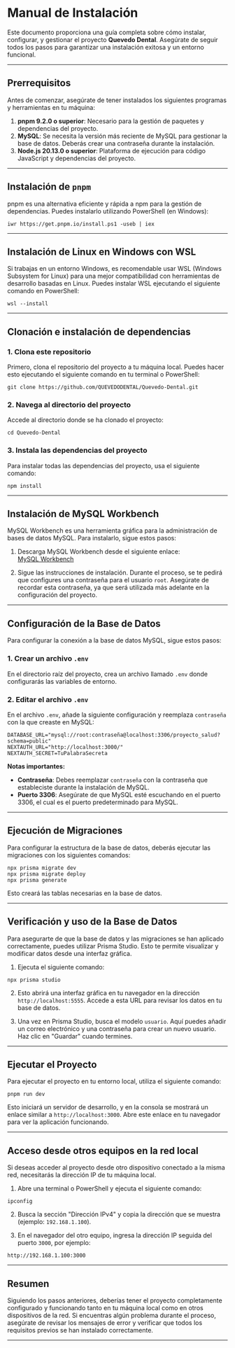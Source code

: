 # Manual de Instalación

Este documento proporciona una guía completa sobre cómo instalar, configurar, y gestionar el proyecto **Quevedo Dental**. Asegúrate de seguir todos los pasos para garantizar una instalación exitosa y un entorno funcional.

---

## Prerrequisitos

Antes de comenzar, asegúrate de tener instalados los siguientes programas y herramientas en tu máquina:

1. **pnpm 9.2.0 o superior**: Necesario para la gestión de paquetes y dependencias del proyecto.
2. **MySQL**: Se necesita la versión más reciente de MySQL para gestionar la base de datos. Deberás crear una contraseña durante la instalación.
3. **Node.js 20.13.0 o superior**: Plataforma de ejecución para código JavaScript y dependencias del proyecto.

---

## Instalación de `pnpm`

pnpm es una alternativa eficiente y rápida a npm para la gestión de dependencias. Puedes instalarlo utilizando PowerShell (en Windows):

```
iwr https://get.pnpm.io/install.ps1 -useb | iex
```

---

## Instalación de Linux en Windows con WSL

Si trabajas en un entorno Windows, es recomendable usar WSL (Windows Subsystem for Linux) para una mejor compatibilidad con herramientas de desarrollo basadas en Linux. Puedes instalar WSL ejecutando el siguiente comando en PowerShell:

```
wsl --install
```

---

## Clonación e instalación de dependencias

### 1. Clona este repositorio

Primero, clona el repositorio del proyecto a tu máquina local. Puedes hacer esto ejecutando el siguiente comando en tu terminal o PowerShell:

```
git clone https://github.com/QUEVEDODENTAL/Quevedo-Dental.git
```

### 2. Navega al directorio del proyecto

Accede al directorio donde se ha clonado el proyecto:

```
cd Quevedo-Dental
```

### 3. Instala las dependencias del proyecto

Para instalar todas las dependencias del proyecto, usa el siguiente comando:

```
npm install
```

---

## Instalación de MySQL Workbench

MySQL Workbench es una herramienta gráfica para la administración de bases de datos MySQL. Para instalarlo, sigue estos pasos:

1. Descarga MySQL Workbench desde el siguiente enlace:  
   [MySQL Workbench](https://dev.mysql.com/downloads/workbench/)

2. Sigue las instrucciones de instalación. Durante el proceso, se te pedirá que configures una contraseña para el usuario `root`. Asegúrate de recordar esta contraseña, ya que será utilizada más adelante en la configuración del proyecto.

---

## Configuración de la Base de Datos

Para configurar la conexión a la base de datos MySQL, sigue estos pasos:

### 1. Crear un archivo `.env`

En el directorio raíz del proyecto, crea un archivo llamado `.env` donde configurarás las variables de entorno.

### 2. Editar el archivo `.env`

En el archivo `.env`, añade la siguiente configuración y reemplaza `contraseña` con la que creaste en MySQL:

```
DATABASE_URL="mysql://root:contraseña@localhost:3306/proyecto_salud?schema=public"
NEXTAUTH_URL="http://localhost:3000/"
NEXTAUTH_SECRET=TuPalabraSecreta
```

**Notas importantes:**
- **Contraseña**: Debes reemplazar `contraseña` con la contraseña que estableciste durante la instalación de MySQL.
- **Puerto 3306**: Asegúrate de que MySQL esté escuchando en el puerto 3306, el cual es el puerto predeterminado para MySQL.

---

## Ejecución de Migraciones

Para configurar la estructura de la base de datos, deberás ejecutar las migraciones con los siguientes comandos:

```
npx prisma migrate dev
npx prisma migrate deploy
npx prisma generate
```

Esto creará las tablas necesarias en la base de datos.

---

## Verificación y uso de la Base de Datos

Para asegurarte de que la base de datos y las migraciones se han aplicado correctamente, puedes utilizar Prisma Studio. Esto te permite visualizar y modificar datos desde una interfaz gráfica.

1. Ejecuta el siguiente comando:

```
npx prisma studio
```

2. Esto abrirá una interfaz gráfica en tu navegador en la dirección `http://localhost:5555`. Accede a esta URL para revisar los datos en tu base de datos.

3. Una vez en Prisma Studio, busca el modelo `usuario`. Aquí puedes añadir un correo electrónico y una contraseña para crear un nuevo usuario. Haz clic en "Guardar" cuando termines.

---

## Ejecutar el Proyecto

Para ejecutar el proyecto en tu entorno local, utiliza el siguiente comando:

```
pnpm run dev
```

Esto iniciará un servidor de desarrollo, y en la consola se mostrará un enlace similar a `http://localhost:3000`. Abre este enlace en tu navegador para ver la aplicación funcionando.

---

## Acceso desde otros equipos en la red local

Si deseas acceder al proyecto desde otro dispositivo conectado a la misma red, necesitarás la dirección IP de tu máquina local.

1. Abre una terminal o PowerShell y ejecuta el siguiente comando:

```
ipconfig
```

2. Busca la sección "Dirección IPv4" y copia la dirección que se muestra (ejemplo: `192.168.1.100`).

3. En el navegador del otro equipo, ingresa la dirección IP seguida del puerto `3000`, por ejemplo:

```
http://192.168.1.100:3000
```

---

## Resumen

Siguiendo los pasos anteriores, deberías tener el proyecto completamente configurado y funcionando tanto en tu máquina local como en otros dispositivos de la red. Si encuentras algún problema durante el proceso, asegúrate de revisar los mensajes de error y verificar que todos los requisitos previos se han instalado correctamente.

---
